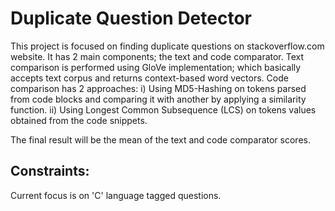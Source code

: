 <h1>Duplicate Question Detector</h1>

This project is focused on finding duplicate questions on stackoverflow.com website.
It has 2 main components; the text and code comparator.
Text comparison is performed using GloVe implementation; which basically accepts text corpus and returns context-based word vectors.
Code comparison has 2 approaches:
  i) Using MD5-Hashing on tokens parsed from code blocks and comparing it with another by applying a similarity function.
  ii) Using Longest Common Subsequence (LCS) on tokens values obtained from the code snippets.
  
The final result will be the mean of the text and code comparator scores.

<h2>Constraints:</h2>
Current focus is on 'C' language tagged questions.
